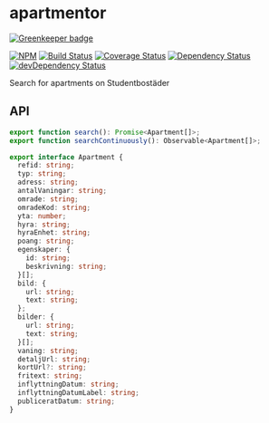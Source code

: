 # apartmentor

[![Greenkeeper badge](https://badges.greenkeeper.io/maxdavidson/apartmentor.svg)](https://greenkeeper.io/)

[![NPM](https://img.shields.io/npm/v/apartmentor.svg)](https://www.npmjs.com/package/apartmentor)
[![Build Status](https://img.shields.io/travis/maxdavidson/apartmentor/master.svg)](https://travis-ci.org/maxdavidson/apartmentor)
[![Coverage Status](https://img.shields.io/coveralls/maxdavidson/apartmentor/master.svg)](https://coveralls.io/github/maxdavidson/apartmentor?branch=master)
[![Dependency Status](https://img.shields.io/david/maxdavidson/apartmentor.svg)](https://david-dm.org/maxdavidson/apartmentor)
[![devDependency Status](https://img.shields.io/david/dev/maxdavidson/apartmentor.svg)](https://david-dm.org/maxdavidson/apartmentor?type=dev)

Search for apartments on Studentbostäder

## API

```typescript
export function search(): Promise<Apartment[]>;
export function searchContinuously(): Observable<Apartment[]>;

export interface Apartment {
  refid: string;
  typ: string;
  adress: string;
  antalVaningar: string;
  omrade: string;
  omradeKod: string;
  yta: number;
  hyra: string;
  hyraEnhet: string;
  poang: string;
  egenskaper: {
    id: string;
    beskrivning: string;
  }[];
  bild: {
    url: string;
    text: string;
  };
  bilder: {
    url: string;
    text: string;
  }[];
  vaning: string;
  detaljUrl: string;
  kortUrl?: string;
  fritext: string;
  inflyttningDatum: string;
  inflyttningDatumLabel: string;
  publiceratDatum: string;
}
```
